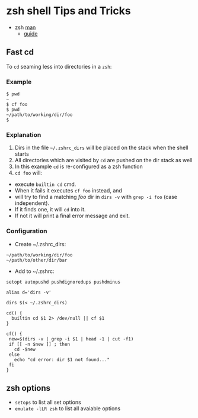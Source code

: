 # zsh shell Tips and Tricks

- zsh [man](https://zsh.sourceforge.io/Doc/zsh_a4.pdf)
  - [guide](https://scriptingosx.com/2019/06/moving-to-zsh/)

## Fast cd

To ```cd``` seaming less into directories in a ```zsh```:

### Example

```
$ pwd
~
$ cf foo
$ pwd
~/path/to/working/dir/foo
$
```

### Explanation

1. Dirs in the file ```~/.zshrc_dirs``` will be placed on the stack when the shell starts
1. All directories which are visited by ```cd``` are pushed on the dir stack as well
1. In this example ```cd``` is re-configured as a zsh function
1. ```cd foo``` will:
  - execute ```builtin cd``` cmd. 
  - When it fails it executes ```cf foo``` instead, and
  - will try to find a matching *foo* dir in ```dirs -v``` with ``grep -i foo`` (case independent).
  - If it finds one, it will ```cd``` into it.
  - If not it will print a final error message and exit.

### Configuration

- Create ~/.zshrc_dirs:

```
~/path/to/working/dir/foo
~/path/to/other/dir/bar
``` 

- Add to ~/.zshrc:

```
setopt autopushd pushdignoredups pushdminus

alias d='dirs -v'

dirs $(< ~/.zshrc_dirs)

cd() {
  builtin cd $1 2> /dev/null || cf $1
}

cf() {
 new=$(dirs -v | grep -i $1 | head -1 | cut -f1)
 if [[ -n $new ]] ; then
   cd -$new
 else
   echo "cd error: dir $1 not found..."
 fi
}
```

## zsh options

- ```setops``` to list all set options
- ```emulate -lLR zsh``` to list all avaiable options
